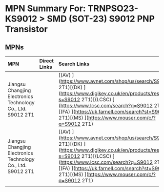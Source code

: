 



# MPN Summary For: TRNPSO23-KS9012 > SMD (SOT-23) S9012 PNP Transistor

## MPNs
  

|MPN|Direct Links|Search Links|
| :--- | :--- | :--- |
|Jiangsu Changjing Electronics Technology Co., Ltd.<br>S9012 2T1||[(AV) ](https://www.avnet.com/shop/us/search/S9012 2T1)[(DK) ](https://www.digikey.co.uk/en/products/result?s=S9012 2T1)[(LCSC) ](https://www.lcsc.com/search?q=S9012 2T1)[(FA) ](https://uk.farnell.com/search?st=S9012 2T1)[(MS) ](https://www.mouser.com/c/?q=S9012 2T1)|
|Jiangsu Changjing Electronics Technology Co., Ltd.<br>S9012 2T1||[(AV) ](https://www.avnet.com/shop/us/search/S9012 2T1)[(DK) ](https://www.digikey.co.uk/en/products/result?s=S9012 2T1)[(LCSC) ](https://www.lcsc.com/search?q=S9012 2T1)[(FA) ](https://uk.farnell.com/search?st=S9012 2T1)[(MS) ](https://www.mouser.com/c/?q=S9012 2T1)|
||||
